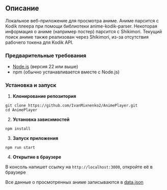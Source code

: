 ## Описание

Локальное веб-приложение для просмотра аниме. Аниме парсится с Kodik плеера при помощи библиотеки anime-kodik-parser. Некоторая информация о аниме (например постер) парсится с Shikimori. Текущий поиск аниме также реализован через Shikimori, из-за отсутствия рабочего токена для Kodik API.

### Предварительные требования

-   [Node.js](https://nodejs.org/) (версия 22 или выше)
-   npm (обычно устанавливается вместе с Node.js)

### Установка и запуск

1. **Клонирование репозитория**

```commandline
git clone https://github.com/IvanMixnenko2/AnimePlayer.git
cd AnimePlayer
```

2. **Установка зависимостей**

```commandline
npm install
```

3. **Запуск приложения**

```commandline
npm run start
```

4. **Открытие в браузере**

В консоль напишет ссылку на `http://localhost:3000`, откройте её в браузере

Все данные о просмотренных аниме записываются в [data.json](./server/data.json)
